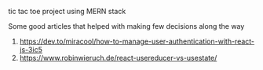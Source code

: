 tic tac toe project using MERN stack


Some good articles that helped with making few decisions along the way
1. https://dev.to/miracool/how-to-manage-user-authentication-with-react-js-3ic5
2. https://www.robinwieruch.de/react-usereducer-vs-usestate/

